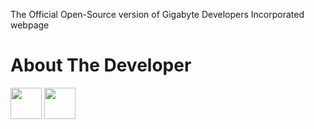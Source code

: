 The Official Open-Source version of Gigabyte Developers Incorporated webpage

<h1>About The Developer</h1>
<a href="http://facebook.com/austin.nwokoma.9"><img src="https://facebookbrand.com/wp-content/themes/fb-branding/prj-fb-branding/assets/images/fb-art.png" alt="" width="50px"/></a>
<a href="http://instagram.com/emmanwokoma"><img src="https://image.flaticon.com/icons/png/128/174/174855.png" alt="" width="50px"/></a>

